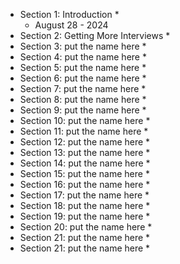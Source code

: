* Section 1: Introduction *
    - August 28 - 2024
* Section 2: Getting More Interviews *
* Section 3: put the name here *
* Section 4: put the name here *
* Section 5: put the name here *
* Section 6: put the name here *
* Section 7: put the name here *
* Section 8: put the name here *
* Section 9: put the name here *
* Section 10: put the name here *
* Section 11: put the name here *
* Section 12: put the name here *
* Section 13: put the name here *
* Section 14: put the name here *
* Section 15: put the name here *
* Section 16: put the name here *
* Section 17: put the name here *
* Section 18: put the name here *
* Section 19: put the name here *
* Section 20: put the name here *
* Section 21: put the name here *
* Section 21: put the name here *